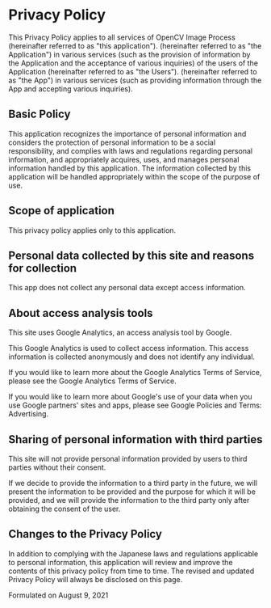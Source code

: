 # Privacy Policy

This Privacy Policy applies to all services of OpenCV Image Process (hereinafter referred to as "this application"). (hereinafter referred to as "the Application") in various services (such as the provision of information by the Application and the acceptance of various inquiries) of the users of the Application (hereinafter referred to as "the Users"). (hereinafter referred to as "the App") in various services (such as providing information through the App and accepting various inquiries).

## Basic Policy

This application recognizes the importance of personal information and considers the protection of personal information to be a social responsibility, and complies with laws and regulations regarding personal information, and appropriately acquires, uses, and manages personal information handled by this application. The information collected by this application will be handled appropriately within the scope of the purpose of use.

## Scope of application

This privacy policy applies only to this application.

## Personal data collected by this site and reasons for collection

This app does not collect any personal data except access information.

## About access analysis tools

This site uses Google Analytics, an access analysis tool by Google.

This Google Analytics is used to collect access information. This access information is collected anonymously and does not identify any individual.

If you would like to learn more about the Google Analytics Terms of Service, please see the Google Analytics Terms of Service.

If you would like to learn more about Google's use of your data when you use Google partners' sites and apps, please see Google Policies and Terms: Advertising.

## Sharing of personal information with third parties

This site will not provide personal information provided by users to third parties without their consent.

If we decide to provide the information to a third party in the future, we will present the information to be provided and the purpose for which it will be provided, and we will provide the information to the third party only after obtaining the consent of the user.

## Changes to the Privacy Policy

In addition to complying with the Japanese laws and regulations applicable to personal information, this application will review and improve the contents of this privacy policy from time to time. The revised and updated Privacy Policy will always be disclosed on this page.

Formulated on August 9, 2021

